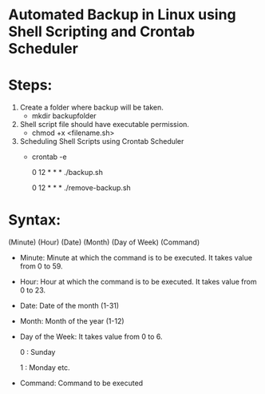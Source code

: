# Automated Backup in Linux using Shell Scripting and Crontab Scheduler

# Steps: 

1) Create a folder where backup will be taken. 
   - mkdir backupfolder 
2) Shell script file should have executable permission.
   - chmod +x <filename.sh>
3) Scheduling Shell Scripts using Crontab Scheduler
   - crontab -e

     0 12 * * * ./backup.sh 
  
     0 12 * * * ./remove-backup.sh
   
   
 # Syntax:
 
  (Minute) (Hour) (Date) (Month) (Day of Week) (Command)
  
* Minute: Minute at which the command is to be executed. It takes value from 0 to 59.
* Hour: Hour at which the command is to be executed. It takes value from 0 to 23.
* Date: Date of the month (1-31)
* Month: Month of the year (1-12)
* Day of the Week: It takes value from 0 to 6.

   0 : Sunday
   
   1 : Monday etc.
   
* Command: Command to be executed
